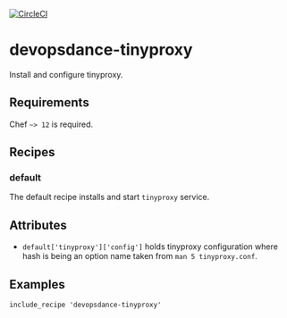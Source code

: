 [![CircleCI](https://circleci.com/gh/DevopsDance/chef-cookbook-tinyproxy.svg?style=svg)](https://circleci.com/gh/DevopsDance/chef-cookbook-tinyproxy)

# devopsdance-tinyproxy

Install and configure tinyproxy.

## Requirements

Chef `~> 12` is required.

## Recipes
### default

The default recipe installs and start `tinyproxy` service.

## Attributes

- `default['tinyproxy']['config']` holds tinyproxy configuration where hash is
  being an option name taken from `man 5 tinyproxy.conf`.

## Examples

```
include_recipe 'devopsdance-tinyproxy'
```
